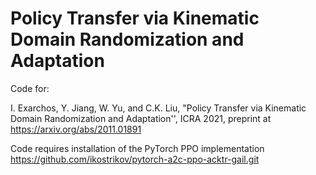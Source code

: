 # Policy Transfer via Kinematic Domain Randomization and Adaptation

Code for:

 I. Exarchos, Y. Jiang, W. Yu, and C.K. Liu, "Policy Transfer via Kinematic Domain Randomization and Adaptation'', ICRA 2021, preprint at https://arxiv.org/abs/2011.01891
 
 Code requires installation of the PyTorch PPO implementation https://github.com/ikostrikov/pytorch-a2c-ppo-acktr-gail.git

